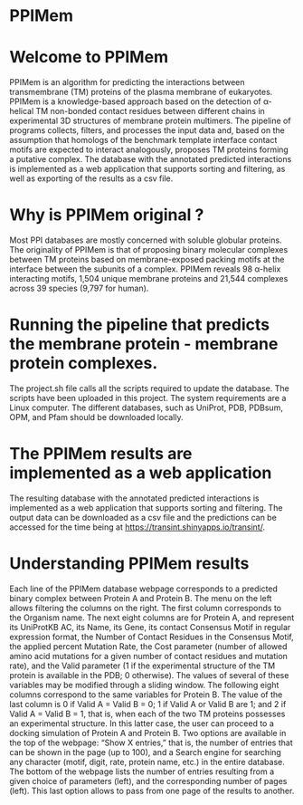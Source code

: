 # PPIMem

# Welcome to PPIMem

PPIMem is an algorithm for predicting the interactions between transmembrane (TM) proteins of the plasma membrane of eukaryotes.
PPIMem is a knowledge-based approach based on the detection of α-helical TM non-bonded contact residues between different chains in experimental 3D structures of membrane protein multimers. The pipeline of programs collects, filters, and processes the input data and, based on the assumption that homologs of the benchmark template interface contact motifs are expected to interact analogously, proposes TM proteins forming a putative complex. The database with the annotated predicted interactions is implemented as a web application that supports sorting and filtering, as well as exporting of the results as a csv file.


# Why is PPIMem original ?

Most PPI databases are mostly concerned with soluble globular proteins. The originality of PPIMem is that of proposing binary molecular complexes between TM proteins based on membrane-exposed packing motifs at the interface between the subunits of a complex. PPIMem reveals 98 α-helix interacting motifs, 1,504 unique membrane proteins and 21,544 complexes across 39 species (9,797 for human).


# Running the pipeline that predicts the membrane protein - membrane protein complexes.  

The project.sh file calls all the scripts required to update the database. The scripts have been uploaded in this project. The system requirements are a Linux computer.
The different databases, such as UniProt, PDB, PDBsum, OPM, and Pfam should be downloaded locally.


# The PPIMem results are implemented as a web application

The resulting database with the annotated predicted interactions is implemented as a web application that supports sorting and filtering. The output data can be downloaded as a csv file and the predictions can be accessed for the time being at https://transint.shinyapps.io/transint/.


# Understanding PPIMem results

Each line of the PPIMem database webpage corresponds to a predicted binary complex between Protein A and Protein B. The menu on the left allows filtering the columns on the right. The first column corresponds to the Organism name. The next eight columns are for Protein A, and represent its UniProtKB AC, its Name, its Gene, its contact Consensus Motif in regular expression format, the Number of Contact Residues in the Consensus Motif, the applied percent Mutation Rate, the Cost parameter (number of allowed amino acid mutations for a given number of contact residues and mutation rate), and the Valid parameter (1 if the experimental structure of the TM protein is available in the PDB; 0 otherwise). The values of several of these variables may be modified through a sliding window. The following eight columns correspond to the same variables for Protein B. The value of the last column is 0 if Valid A = Valid B = 0; 1 if Valid A or Valid B are 1; and 2 if Valid A = Valid B = 1, that is, when each of the two TM proteins possesses an experimental structure. In this latter case, the user can proceed to a docking simulation of Protein A and Protein B. Two options are available in the top of the webpage: “Show X entries,” that is, the number of entries that can be shown in the page (up to 100), and a Search engine for searching any character (motif, digit, rate, protein name, etc.) in the entire database. The bottom of the webpage lists the number of entries resulting from a given choice of parameters (left), and the corresponding number of pages (left). This last option allows to pass from one page of the results to another.
